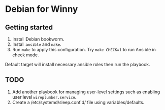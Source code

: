 # Debian for Winny

## Getting started

1. Install Debian bookworm.
2. Install `ansible` and `make`.
3. Run `make` to apply this configuration.  Try `make CHECK=1` to run Ansible
   in check mode.

Default target will install necessary ansible roles then run the playbook.

## TODO

1. Add another playbook for managing user-level settings such as enabling
   user level `wireplumber.service`.
2. Create a /etc/systemd/sleep.conf.d/ file using variables/defaults.
